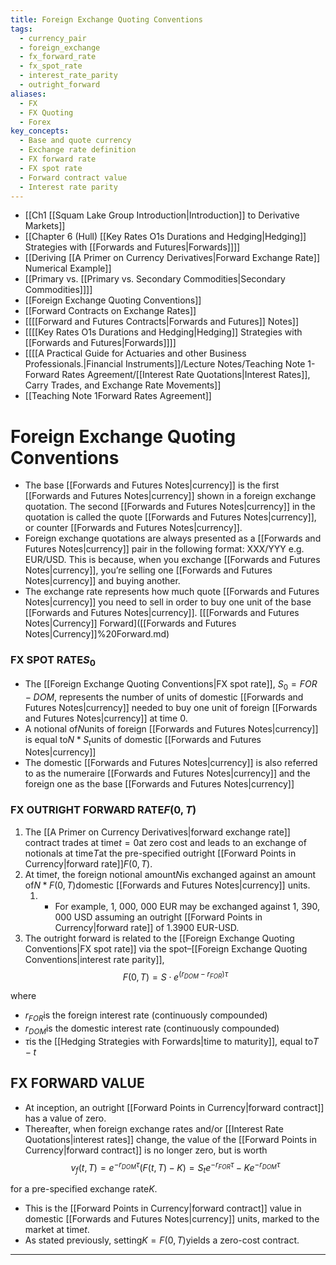 ```yaml
---
title: Foreign Exchange Quoting Conventions
tags:
  - currency_pair
  - foreign_exchange
  - fx_forward_rate
  - fx_spot_rate
  - interest_rate_parity
  - outright_forward
aliases:
  - FX
  - FX Quoting
  - Forex
key_concepts:
  - Base and quote currency
  - Exchange rate definition
  - FX forward rate
  - FX spot rate
  - Forward contract value
  - Interest rate parity
---
```


- [[Ch1 [[Squam Lake Group Introduction|Introduction]] to Derivative Markets]]
- [[Chapter 6 (Hull) [[Key Rates O1s Durations and Hedging|Hedging]] Strategies with [[Forwards and Futures|Forwards]]]]
- [[Deriving [[A Primer on Currency Derivatives|Forward Exchange Rate]] Numerical Example]]
- [[Primary vs. [[Primary vs. Secondary Commodities|Secondary Commodities]]]]
- [[Foreign Exchange Quoting Conventions]]
- [[Forward Contracts on Exchange Rates]]
- [[[[Forward and Futures Contracts|Forwards and Futures]] Notes]]
- [[[[Key Rates O1s Durations and Hedging|Hedging]] Strategies with [[Forwards and Futures|Forwards]]]]
- [[[[A Practical Guide for Actuaries and other Business Professionals.|Financial Instruments]]/Lecture Notes/Teaching Note 1- Forward Rates Agreement/[[Interest Rate Quotations|Interest Rates]],  Carry Trades,  and Exchange Rate Movements]]
- [[Teaching Note 1Forward Rates Agreement]]
# Foreign Exchange Quoting Conventions
- The base [[Forwards and Futures Notes|currency]] is the first [[Forwards and Futures Notes|currency]] shown in a foreign exchange quotation. The second [[Forwards and Futures Notes|currency]] in the quotation is called the quote [[Forwards and Futures Notes|currency]],  or counter [[Forwards and Futures Notes|currency]].
- Foreign exchange quotations are always presented as a [[Forwards and Futures Notes|currency]] pair in the following format: XXX/YYY e.g. EUR/USD. This is because,  when you exchange [[Forwards and Futures Notes|currency]],  you’re selling one [[Forwards and Futures Notes|currency]] and buying another.
- The exchange rate represents how much quote [[Forwards and Futures Notes|currency]] you need to sell in order to buy one unit of the base [[Forwards and Futures Notes|currency]].
[[[Forwards and Futures Notes|Currency]] Forward]([[Forwards and Futures Notes|Currency]]%20Forward.md)
### FX SPOT RATE$S_0$
- The [[Foreign Exchange Quoting Conventions|FX spot rate]], $S_0 = FOR-DOM$,  represents the number of units of domestic [[Forwards and Futures Notes|currency]] needed to buy one unit of foreign [[Forwards and Futures Notes|currency]] at time 0.
- A notional of$N$units of foreign [[Forwards and Futures Notes|currency]] is equal to$N*S_t$units of domestic [[Forwards and Futures Notes|currency]]
- The domestic [[Forwards and Futures Notes|currency]] is also referred to as the numeraire [[Forwards and Futures Notes|currency]] and the foreign one as the base [[Forwards and Futures Notes|currency]]
### FX OUTRIGHT FORWARD RATE$F(0, T)$
1. The [[A Primer on Currency Derivatives|forward exchange rate]] contract trades at time$t=0$at zero cost and leads to an exchange of notionals at time$T$at the pre-specified outright [[Forward Points in Currency|forward rate]]$F(0, T)$.
1. At time$t$,  the foreign notional amount$N$is exchanged against an amount of$N*F(0, T)$domestic [[Forwards and Futures Notes|currency]] units. 
	1. - For example,  1, 000, 000 EUR may be exchanged against 1, 390, 000 USD assuming an outright [[Forward Points in Currency|forward rate]] of 1.3900 EUR-USD. 
1. The outright forward is related to the [[Foreign Exchange Quoting Conventions|FX spot rate]] via the spot–[[Foreign Exchange Quoting Conventions|interest rate parity]], $$F(0, T) = S \cdot e^{(r_{DOM}-r_{FOR})\tau}$$

where

- $r_{FOR}$is the foreign interest rate (continuously compounded)
- $r_{DOM}$is the domestic interest rate (continuously compounded)
- $\tau$is the [[Hedging Strategies with Forwards|time to maturity]],  equal to$T - t$
## FX FORWARD VALUE

- At inception,  an outright [[Forward Points in Currency|forward contract]] has a value of zero. 
- Thereafter,  when foreign exchange rates and/or [[Interest Rate Quotations|interest rates]] change,  the value of the [[Forward Points in Currency|forward contract]] is no longer zero,  but is worth$$v_f(t, T) = e^{-r_{DOM}\tau}(F(t, T) - K) = S_t e^{-r_{FOR}\tau} - Ke^{-r_{DOM}\tau}$$

for a pre-specified exchange rate$K$. 

- This is the [[Forward Points in Currency|forward contract]] value in domestic [[Forwards and Futures Notes|currency]] units,  marked to the market at time$t$. 
- As stated previously,  setting$K = F(0,  T)$yields a zero-cost contract.

---
